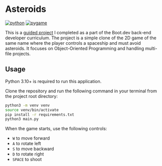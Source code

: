 # Asteroids

[![python](https://badgen.net/badge/python/3.13/blue?icon=https://s3.dualstack.us-east-2.amazonaws.com/pythondotorg-assets/media/files/python-logo-only.svg)](https://www.python.org)
[![pygame](https://badgen.net/badge/pygame/2.6.1/green)](https://www.pygame.org/news)

This is a [guided project](https://www.boot.dev/courses/build-asteroids-python) I completed as a part of the Boot.dev back-end developer curriculum. The project is a simple clone of the 2D game of the same name where the player controls a spaceship and must avoid asteroids. It focuses on Object-Oriented Programming and handling multi-file projects.

## Usage

Python 3.10+ is required to run this application.

Clone the repository and run the following command in your terminal from the project root directory:

```bash
python3 -m venv venv
source venv/bin/activate
pip install -r requirements.txt
python3 main.py
```

When the game starts, use the following controls:

- `W` to move forward
- `A` to rotate left
- `S` to move backward
- `D` to rotate right
- `SPACE` to shoot

